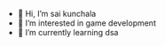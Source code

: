 - 👋 Hi, I’m sai kunchala
- 👀 I’m interested in game development 
- 🌱 I’m currently learning dsa
  

<!---
kunchalasai670/kunchalasai670 is a ✨ special ✨ repository because its `README.md` (this file) appears on your GitHub profile.
You can click the Preview link to take a look at your changes.
--->
